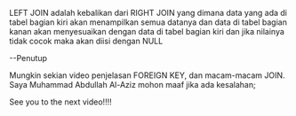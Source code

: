 <!-- Hi guys, sekarang saya akan menjelaskan terkait foreign key dan macam-macam join di mysql -->
<!-- pertama-tama kita buat dulu database baru -->
<!-- jika sudah kita lanjut untuk pilih database yang sudah dibuat dengan command 'use' -->
<!-- jika berhasil maka output yang dihasilkan adalah 'Database changed', lalu kita lanjut untuk membuat table databasenya -->
<!-- harap simak dengan baik agar tidak ada kesalahan -->
<!-- di table ini saya menggunakan foreign key yang dimana foreign key akan berfungsi untuk menghubungkan element author_id di table buku akan diisi dengan value di table AUTHOR begitu juga dengan rak_id -->

<!-- sekarang kita buat data untuk dimasukan ke table -->
<!-- tablenya sudah berhasil dibuat sekarang kita coba buat menampilkan hasilnya dengan select -->
<!-- Disini value di bagian author_id dan rak_id masih berisikan angka sekarang saya akan hubungkan mereka dengan value yang ada di table author berdasarkan idnya -->
 <!-- maaf teman-teman nampaknya saya ada sedikit typo di bagian joinnya -->
 <!-- berikut command aslinya -->

<!-- Nah, jadi disini table buku yang sebelumnya value dari nama author adalah angka sekarang sudah berubah menjadi value yang ada di table author sesuai dengan idnya. Hal itu adalah hasil kerja dari command join yang dmn dia akan berfungsi menggabungkan baris dari beberapa tabel berdasarkan kondisi tertentu dan jika isinya kosong maka akan memberi nilai null -->
<!-- sekarang kita akan coba RIGHT JOIN -->

<!-- Nah, di bagian right join dia akan menggabungkan 2 tabel atau lebih lalu akan menampilkan tabel dibagian kanan dan dibagian kiri akan mencocokan pada tabel bagian kanan. Di bagian ini tabel bagian kanan akan seluruhnya ditampilkan dan jika pada tabel kiri ada yang tidak cocok dengan tabel kanan maka nilainya adalah null -->
LEFT JOIN adalah kebalikan dari RIGHT JOIN yang dimana data yang ada di tabel bagian kiri akan menampilkan semua datanya dan data di tabel bagian kanan akan menyesuaikan dengan data di tabel bagian kiri dan jika nilainya tidak cocok maka akan diisi dengan NULL

--Penutup

Mungkin sekian video penjelasan FOREIGN KEY, dan macam-macam JOIN. Saya Muhammad Abdullah Al-Aziz mohon maaf jika ada kesalahan;

See you to the next video!!!!